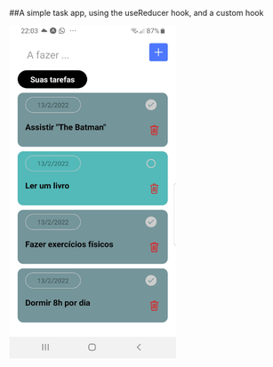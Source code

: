 ##A simple task app, using the useReducer hook, and a custom hook


<img src="src/screenshot/Expo%20Go.jpg"
     alt="Markdown Monster icon"
     style="width:300px;height:600px" />